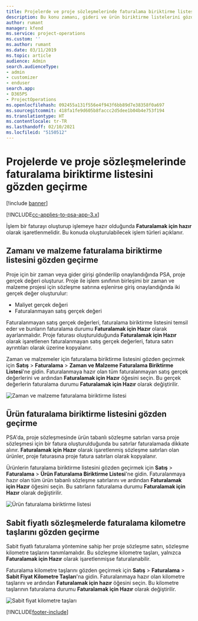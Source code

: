 ```yaml
---
title: Projelerde ve proje sözleşmelerinde faturalama biriktirme listesini gözden geçirme
description: Bu konu zamanı, gideri ve ürün biriktirme listelerini gözden geçirme ve bunları faturalama için hazır olarak işaretleme hakkında bilgi sağlar.
author: rumant
manager: kfend
ms.service: project-operations
ms.custom: ''
ms.author: rumant
ms.date: 03/11/2019
ms.topic: article
audience: Admin
search.audienceType:
- admin
- customizer
- enduser
search.app:
- D365PS
- ProjectOperations
ms.openlocfilehash: 092455a131f556e4f943f6bb89d7e38358f0a697
ms.sourcegitcommit: 418fa1fe9d605b8faccc2d5dee1b04b4e753f194
ms.translationtype: HT
ms.contentlocale: tr-TR
ms.lasthandoff: 02/10/2021
ms.locfileid: "5150512"
---
```

# <a name="review-the-invoicing-backlog-on-projects-and-project-contracts"></a>Projelerde ve proje sözleşmelerinde faturalama biriktirme listesini gözden geçirme

[!include [banner](../includes/psa-now-project-operations.md)]

[!INCLUDE[cc-applies-to-psa-app-3.x](../includes/cc-applies-to-psa-app-3x.md)]

İşlem bir faturayı oluşturup işlemeye hazır olduğunda **Faturalamak için hazır** olarak işaretlenmelidir. Bu konuda oluşturulabilecek işlem türleri açıklanır.

## <a name="review-the-time-and-material-billing-backlog"></a>Zamanı ve malzeme faturalama biriktirme listesini gözden geçirme

Proje için bir zaman veya gider girişi gönderilip onaylandığında PSA, proje gerçek değeri oluşturur. Proje ile işlem sınıfının birleşimi bir zaman ve malzeme projesi için sözleşme satırına eşlenirse giriş onaylandığında iki gerçek değer oluşturulur:

- Maliyet gerçek değeri 
- Faturalanmayan satış gerçek değeri

Faturalanmayan satış gerçek değerleri, faturalama biriktirme listesini temsil eder ve bunların faturalama durumu **Faturalamak için Hazır** olarak ayarlanmalıdır. Proje faturası oluşturulduğunda **Faturalamak için Hazır** olarak işaretlenen faturalanmayan satış gerçek değerleri, fatura satırı ayrıntıları olarak üzerine kopyalanır.

Zaman ve malzemeler için faturalama biriktirme listesini gözden geçirmek için **Satış** \> **Faturalama** \> **Zaman ve Malzeme Faturalama Biriktirme Listesi**'ne gidin. Faturalanmaya hazır olan tüm faturalanmayan satış gerçek değerlerini ve ardından **Faturalamak için Hazır** öğesini seçin. Bu gerçek değerlerin faturalama durumu **Faturalamak için Hazır** olarak değiştirilir.

![Zaman ve malzeme faturalama biriktirme listesi](media/TMBacklog.png)

## <a name="review-the-product-billing-backlog"></a>Ürün faturalama biriktirme listesini gözden geçirme

PSA'da, proje sözleşmesinde ürün tabanlı sözleşme satırları varsa proje sözleşmesi için bir fatura oluşturulduğunda bu satırlar faturalamada dikkate alınır. **Faturalamak için Hazır** olarak işaretlenmiş sözleşme satırları olan ürünler, proje faturasına proje fatura satırları olarak kopyalanır.

Ürünlerin faturalama biriktirme listesini gözden geçirmek için **Satış** \> **Faturalama** \> **Ürün Faturalama Biriktirme Listesi**'ne gidin. Faturalanmaya hazır olan tüm ürün tabanlı sözleşme satırlarını ve ardından **Faturalamak için Hazır** öğesini seçin. Bu satırların faturalama durumu **Faturalamak için Hazır** olarak değiştirilir.

![Ürün faturalama biriktirme listesi](media/ProductBacklog.png)

## <a name="review-billing-milestones-on-fixed-price-contracts"></a>Sabit fiyatlı sözleşmelerde faturalama kilometre taşlarını gözden geçirme

Sabit fiyatlı faturalama yöntemine sahip her proje sözleşme satırı, sözleşme kilometre taşlarını tanımlamalıdır. Bu sözleşme kilometre taşları, yalnızca **Faturalamak için Hazır** olarak işaretlenmişse faturalanabilir. 

Faturalama kilometre taşlarını gözden geçirmek için **Satış** \> **Faturalama** \> **Sabit Fiyat Kilometre Taşları**'na gidin. Faturalanmaya hazır olan kilometre taşlarını ve ardından **Faturalamak için hazır** öğesini seçin. Bu kilometre taşlarının faturalama durumu **Faturalamak için Hazır** olarak değiştirilir.

![Sabit fiyat kilometre taşları](media/FPBacklog.png)


[!INCLUDE[footer-include](../includes/footer-banner.md)]